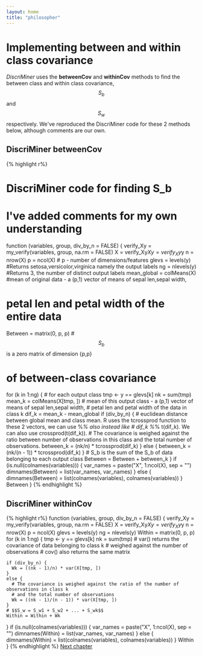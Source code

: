 ```yaml
---
layout: home
title: "philosopher"
---
```


# Implementing between and within class covariance

_DiscriMiner_ uses the __betweenCov__ and __withinCov__ methods to find the between class and within class covariance, $$S_b$$ and $$S_w$$ respectively. We've reproduced the DiscriMiner code for these 2 methods below, although comments are our own. 

## DiscriMiner betweenCov
{% highlight r%}
# DiscriMiner code for finding S_b
# I've added comments for my own understanding
function (variables, group, div_by_n = FALSE) 
{
  verify_Xy = my_verify(variables, group, na.rm = FALSE)
  X = verify_Xy$X
  y = verify_Xy$y
  n = nrow(X)
  p = ncol(X) # p - number of dimensions/features
  glevs = levels(y) #Returns setosa,versicolor,virginica namely the output labels
  ng = nlevels(y) #Returns 3, the number of distinct output labels
  mean_global = colMeans(X) #mean of original data - a (p,1) vector of means of sepal len,sepal width,
  # petal len and petal width of the entire data
  Between = matrix(0, p, p) # $$S_b$$ is a zero matrix of dimension {p,p}
  # of between-class covariance
  for (k in 1:ng) { # for each output class
    tmp <- y == glevs[k]
    nk = sum(tmp)
    mean_k = colMeans(X[tmp, ]) # mean of this output class - a (p,1) vector of means of sepal len,sepal width,
    # petal len and petal width of the data in class k
    dif_k = mean_k - mean_global
    if (div_by_n) {
      # euclidean distance between global mean and class mean. R uses the tcrossprod function to these 2 vectors, we can use %*% also instead like
      # dif_k %*% t(dif_k). We can also use crossprod(t(dif_k)).
      # The covariance is weighed against the ratio between number of observations in this class and the total number of observations.
      between_k = (nk/n) * tcrossprod(dif_k)
    }
    else {
      between_k = (nk/(n - 1)) * tcrossprod(dif_k)
    }
    # S_b is the sum of the S_b of data belonging to each output class
    Between = Between + between_k
  }
  if (is.null(colnames(variables))) {
    var_names = paste("X", 1:ncol(X), sep = "")
    dimnames(Between) = list(var_names, var_names)
  }
  else {
    dimnames(Between) = list(colnames(variables), colnames(variables))
  }
  Between
}
{% endhighlight %}

## DiscriMiner withinCov
{% highlight r%}
function (variables, group, div_by_n = FALSE) 
{
  verify_Xy = my_verify(variables, group, na.rm = FALSE)
  X = verify_Xy$X
  y = verify_Xy$y
  n = nrow(X)
  p = ncol(X)
  glevs = levels(y)
  ng = nlevels(y)
  Within = matrix(0, p, p)
  for (k in 1:ng) {
    tmp <- y == glevs[k]
    nk = sum(tmp)
    # var() returns the covariance of data belonging to class k
    # weighed against the number of observations
    # cov() also returns the same matrix

    if (div_by_n) {
      Wk = ((nk - 1)/n) * var(X[tmp, ])
    }
    else {
      # The covariance is weighed against the ratio of the number of observations in class k
      # and the total number of observations
      Wk = ((nk - 1)/(n - 1)) * var(X[tmp, ])
    }
    # $$S_w = S_w1 + S_w2 + ... + S_wk$$
    Within = Within + Wk
  }
  if (is.null(colnames(variables))) {
    var_names = paste("X", 1:ncol(X), sep = "")
    dimnames(Within) = list(var_names, var_names)
  }
  else {
    dimnames(Within) = list(colnames(variables), colnames(variables))
  }
  Within
}
{% endhighlight %}
<a class="continue" href="chapter9.html">Next chapter</a>

